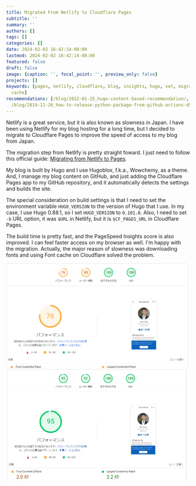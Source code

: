 ```yaml
---
title: Migrated From Netlify to Cloudflare Pages
subtitle: ''
summary: ''
authors: []
tags: []
categories: []
date: 2024-02-02 16:42:14-08:00
lastmod: 2024-02-02 16:42:14-08:00
featured: false
draft: false
image: {caption: '', focal_point: '', preview_only: false}
projects: []
keywords: [pages, netlify, cloudflare, blog, insights, hugo, set, migration, font,
  cache]
recommendations: [/blog/2022-01-25_hugo-content-based-recommendation/, /blog/2024-01-26_scrape-notion-to-pdf/,
  /blog/2019-11-26_how-to-release-python-package-from-github-actions-d5a1d8edba6e/]
---
```


Netlify is a great service, but it is also known as slowness in Japan. I have been using Netlify for my blog hosting for a long time, but I decided to migrate to Cloudflare Pages to improve the speed of access to my blog from Japan.

The migration step from Netlify is pretty straight foward. I just need to follow this official guide: [Migrating from Netlify to Pages](https://developers.cloudflare.com/pages/migrations/migrating-from-netlify/).

My blog is built by Hugo and I use Hugoblox, f.k.a., Wowchemy, as a theme. And, I manage my blog content on GitHub, and just adding the Cloudflare Pages app to my GitHub repository, and it automatically detects the settings and builds the site.

The special consideration on build settings is that I need to set the environment variable `HUGO_VERSION` to the version of Hugo that I use. In my case, I use Hugo 0.88.1, so I set `HUGO_VERSION` to `0.101.0`. Also, I need to set `-b` URL option, it was `$URL` in Netlify, but it is `$CF_PAGES_URL` in Cloudflare Pages.

The build time is pretty fast, and the PageSpeed Insights score is also improved. I can feel faster access on my browser as well. I'm happy with the migration. Actually, the major reason of slowness was downloading fonts and using Font cache on Cloudflare solved the problem.

![PageSpeed Insights on Netlify](before.jpg)
![PageSpeed Insights on Cloudflare Pages with font cache](featured.jpg)
